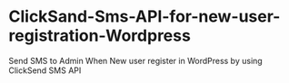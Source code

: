 # ClickSand-Sms-API-for-new-user-registration-Wordpress
Send SMS to Admin When New user register in WordPress by using ClickSend SMS API 
